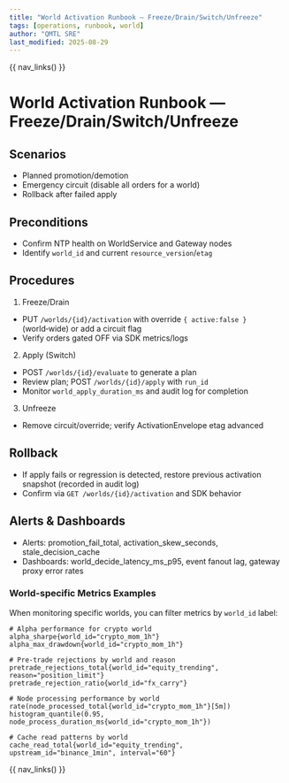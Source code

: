 ```yaml
---
title: "World Activation Runbook — Freeze/Drain/Switch/Unfreeze"
tags: [operations, runbook, world]
author: "QMTL SRE"
last_modified: 2025-08-29
---
```


{{ nav_links() }}

# World Activation Runbook — Freeze/Drain/Switch/Unfreeze

## Scenarios
- Planned promotion/demotion
- Emergency circuit (disable all orders for a world)
- Rollback after failed apply

## Preconditions
- Confirm NTP health on WorldService and Gateway nodes
- Identify `world_id` and current `resource_version`/`etag`

## Procedures

1) Freeze/Drain
- PUT `/worlds/{id}/activation` with override `{ active:false }` (world‑wide) or add a circuit flag
- Verify orders gated OFF via SDK metrics/logs

2) Apply (Switch)
- POST `/worlds/{id}/evaluate` to generate a plan
- Review plan; POST `/worlds/{id}/apply` with `run_id`
- Monitor `world_apply_duration_ms` and audit log for completion

3) Unfreeze
- Remove circuit/override; verify ActivationEnvelope etag advanced

## Rollback
- If apply fails or regression is detected, restore previous activation snapshot (recorded in audit log)
- Confirm via `GET /worlds/{id}/activation` and SDK behavior

## Alerts & Dashboards
- Alerts: promotion_fail_total, activation_skew_seconds, stale_decision_cache
- Dashboards: world_decide_latency_ms_p95, event fanout lag, gateway proxy error rates

### World-specific Metrics Examples

When monitoring specific worlds, you can filter metrics by `world_id` label:

```promql
# Alpha performance for crypto world
alpha_sharpe{world_id="crypto_mom_1h"}
alpha_max_drawdown{world_id="crypto_mom_1h"}

# Pre-trade rejections by world and reason
pretrade_rejections_total{world_id="equity_trending", reason="position_limit"}
pretrade_rejection_ratio{world_id="fx_carry"}

# Node processing performance by world
rate(node_processed_total{world_id="crypto_mom_1h"}[5m])
histogram_quantile(0.95, node_process_duration_ms{world_id="crypto_mom_1h"})

# Cache read patterns by world
cache_read_total{world_id="equity_trending", upstream_id="binance_1min", interval="60"}
```

{{ nav_links() }}

